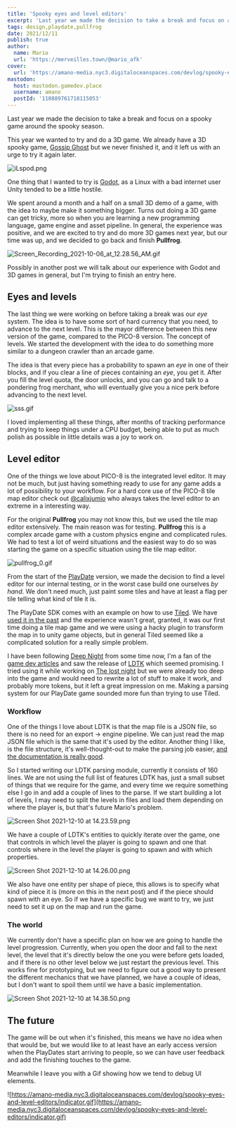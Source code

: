 ```yaml
---
title: 'Spooky eyes and level editors'
excerpt: 'Last year we made the decision to take a break and focus on a spooky game around the spooky season.'
tags: design,playdate,pullfrog
date: 2021/12/11
publish: true
author:
  name: Mario
  url: 'https://merveilles.town/@mario_afk'
cover:
  url: 'https://amano-media.nyc3.digitaloceanspaces.com/devlog/spooky-eyes-and-level-editors/eyes.gif'
mastodon:
  host: mastodon.gamedev.place
  username: amano
  postId: '110889761718115053'
---
```


Last year we made the decision to take a break and focus on a spooky game around the spooky season.

This year we wanted to try and do a 3D game. We already have a 3D spooky game, [Gossip Ghost](https://afk-mario.itch.io/ghossip-ghosts) but we never finished it, and it left us with an urge to try it again later.

![iLspod.png](https://amano-media.nyc3.digitaloceanspaces.com/devlog/spooky-eyes-and-level-editors/gossip.png)

One thing that I wanted to try is [Godot](https://godotengine.org/), as a Linux with a bad internet user Unity tended to be a little hostile.

We spent around a month and a half on a small 3D demo of a game, with the idea to maybe make it something bigger. Turns out doing a 3D game can get tricky, more so when you are learning a new programming language, game engine and asset pipeline. In general, the experience was positive, and we are excited to try and do more 3D games next year, but our time was up, and we decided to go back and finish **Pullfrog**.

![Screen_Recording_2021-10-06_at_12.28.56_AM.gif](https://amano-media.nyc3.digitaloceanspaces.com/devlog/spooky-eyes-and-level-editors/spoopy.gif)

Possibly in another post we will talk about our experience with Godot and 3D games in general, but I'm trying to finish an entry here.

## Eyes and levels

The last thing we were working on before taking a break was our _eye_ system. The idea is to have some sort of hard currency that you need, to advance to the next level. This is the mayor difference between this new version of the game, compared to the PICO-8 version. The concept of levels. We started the development with the idea to do something more similar to a dungeon crawler than an arcade game.

The idea is that every piece has a probability to spawn an _eye_ in one of their blocks, and if you clear a line of pieces containing an _eye_, you get it. After you fill the level quota, the door unlocks, and you can go and talk to a pondering frog merchant, who will eventually give you a nice perk before advancing to the next level.

![sss.gif](https://amano-media.nyc3.digitaloceanspaces.com/devlog/spooky-eyes-and-level-editors/eyes.gif)

I loved implementing all these things, after months of tracking performance and trying to keep things under a CPU budget, being able to put as much polish as possible in little details was a joy to work on.

## Level editor

One of the things we love about PICO-8 is the integrated level editor. It may not be much, but just having something ready to use for any game adds a lot of possibility to your workflow. For a hard core use of the PICO-8 tile map editor check out [@calixjumio](https://twitter.com/calixjumio/) who always takes the level editor to an extreme in a interesting way.

For the original **Pullfrog** you may not know this, but we used the tile map editor extensively. The main reason was for testing. **Pullfrog** this is a complex arcade game with a custom physics engine and complicated rules. We had to test a lot of weird situations and the easiest way to do so was starting the game on a specific situation using the tile map editor.

![pullfrog_0.gif](https://amano-media.nyc3.digitaloceanspaces.com/devlog/spooky-eyes-and-level-editors/pullfrog.gif)

From the start of the [PlayDate](https://play.date/) version, we made the decision to find a level editor for our internal testing, or in the worst case build one ourselves _by hand_. We don't need much, just paint some tiles and have at least a flag per tile telling what kind of tile it is.

The PlayDate SDK comes with an example on how to use [Tiled](https://www.mapeditor.org/). We have [used it in the past](https://hyperbeard.com/game/the-balloons/) and the experience wasn't great, granted, it was our first time doing a tile map game and we were using a hacky plugin to transform the map in to unity game objects, but in general Tiled seemed like a complicated solution for a really simple problem.

I have been following [Deep Night](https://deepnight.net/) from some time now, I'm a fan of the [game dev articles](https://deepnight.net/tutorial/a-simple-platformer-engine-part-1-basics/) and saw the release of [LDTK](https://ldtk.io/) which seemed promising. I tried using it while working on [The lost night](https://afk-mario.itch.io/the-lost-night) but we were already too deep into the game and would need to rewrite a lot of stuff to make it work, and probably more tokens, but it left a great impression on me. Making a parsing system for our PlayDate game sounded more fun than trying to use Tiled.

### Workflow

One of the things I love about LDTK is that the map file is a JSON file, so there is no need for an export → engine pipeline. We can just read the map JSON file which is the same that it's used by the editor. Another thing I like, is the file structure, it's well-thought-out to make the parsing job easier, [and the documentation is really good](https://ldtk.io/json/).

So I started writing our LDTK parsing module, currently it consists of 160 lines. We are not using the full list of features LDTK has, just a small subset of things that we require for the game, and every time we require something else I go in and add a couple of lines to the parse. If we start building a lot of levels, I may need to split the levels in files and load them depending on where the player is, but that's future Mario's problem.

![Screen Shot 2021-12-10 at 14.23.59.png](https://amano-media.nyc3.digitaloceanspaces.com/devlog/spooky-eyes-and-level-editors/ldtk.png)

We have a couple of LDTK's entities to quickly iterate over the game, one that controls in which level the player is going to spawn and one that controls where in the level the player is going to spawn and with which properties.

![Screen Shot 2021-12-10 at 14.26.00.png](https://amano-media.nyc3.digitaloceanspaces.com/devlog/spooky-eyes-and-level-editors/entity.png)

We also have one entity per shape of piece, this allows is to specify what kind of piece it is (more on this in the next post) and if the piece should spawn with an eye. So if we have a specific bug we want to try, we just need to set it up on the map and run the game.

### The world

We currently don't have a specific plan on how we are going to handle the level progression. Currently, when you open the door and fall to the next level, the level that it's directly below the one you were before gets loaded, and if there is no other level below we just restart the previous level. This works fine for prototyping, but we need to figure out a good way to present the different mechanics that we have planned, we have a couple of ideas, but I don't want to spoil them until we have a basic implementation.

![Screen Shot 2021-12-10 at 14.38.50.png](https://amano-media.nyc3.digitaloceanspaces.com/devlog/spooky-eyes-and-level-editors/world.png)

## The future

The game will be out when it's finished, this means we have no idea when that would be, but we would like to at least have an early access version when the PlayDates start arriving to people, so we can have user feedback and add the finishing touches to the game.

Meanwhile I leave you with a Gif showing how we tend to debug UI elements.

![https://amano-media.nyc3.digitaloceanspaces.com/devlog/spooky-eyes-and-level-editors/indicator.gif](https://amano-media.nyc3.digitaloceanspaces.com/devlog/spooky-eyes-and-level-editors/indicator.gif)
